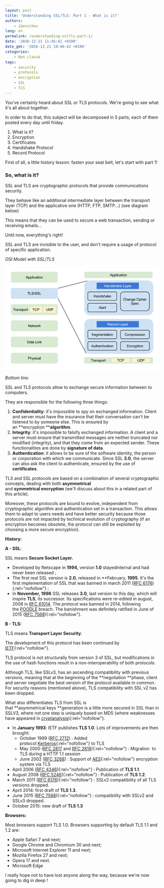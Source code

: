 ```yaml
---
layout: post
title: 'Understanding SSL/TLS: Part 1 - What is it?'
authors:
    - ibenichou
lang: en
permalink: /understanding-ssltls-part-1/
date: '2016-12-21 11:46:42 +0100'
date_gmt: '2016-12-21 10:46:42 +0100'
categories:
    - Non classé
tags:
    - security
    - protocols
    - encryption
    - SSL
    - TLS
---
```


You've certainly heard about SSL or TLS protocols.
We're going to see what it's all about together.


In order to do that, this subject will be decomposed in 5 parts, each of them posted every day until friday.

1.  What is it?
2.  Encryption
3.  Certificates
4.  Handshake Protocol
5.  Record Protocol

First of all, a little history lesson: fasten your seat belt, let's start with part 1!

### **So, what is it?**

SSL and TLS are cryptographic protocols that provide communications security.

They behave like an additional intermediate layer between the transport layer (TCP) and the applicative one (HTTP, FTP, SMTP...) (see diagram below)

This means that they can be used to secure a web transaction, sending or receiving emails...

Until now, everything's right!

SSL and TLS are invisible to the user, and don't require a usage of protocol of specific application.

_OSI Model with SSL/TLS_

![tls-in-osi](/assets/2016-12-21-understanding-ssltls-part-1/tls-in-osi.png)

_Bottom line:_

SSL and TLS protocols allow to exchange secure information between to computers.

They are responsible for the following three things:

1.  **Confidentiality**: it's impossible to spy on exchanged information. Client and server must have the insurance that their conversation can't be listened to by someone else. This is ensured by an **encryption ****algorithm**.
2.  **Integrity**: it's impossible to falsify exchanged information. A client and a server must ensure that transmitted messages are neither truncated nor modified (integrity), and that they come from an expected sender. These functionalities are done by **signature of data**.
3.  **Authentication**: it allows to be sure of the software identity, the person or corporation with which we communicate. Since SSL **3.0**, the server can also ask the client to authenticate, ensured by the use of **certificates**.

TLS and SSL protocols are based on a combination of several cryptographic concepts, dealing with both **asymmetrical** and **symmetrical encryption** (we'll discuss about this in a related part of this article).

Moreover, these protocols are bound to evolve, independent from cryptographic algorithm and authentication set in a transaction. This allows them to adapt to users needs and have better security because those protocols are not impacted by technical evolution of cryptography (if an encryption becomes obsolete, the protocol can still be exploited by choosing a more secure encryption).

**History:**

**A - SSL**:

SSL means **Secure Socket Layer.**

*   Developed by Netscape in **1994,** version **1.0** stayedinternal and had never been released ;
*   The first real SSL version is **2.0**, released in **February, **1995**. It's the first implementation of SSL that was banned in march 2011 ([RFC 6176](https://tools.ietf.org/html/rfc6176)){:rel="nofollow"} ;
*   In **November, 1996** SSL releases **3.0**, last version to this day, which will inspire **TLS**, its successor. Its specifications were re-edited in august, 2008 in [RFC 6101](https://tools.ietf.org/html/rfc6101)[4](https://fr.wikipedia.org/wiki/Transport_Layer_Security#cite_note-4). The protocol was banned in 2014, following the [POODLE](https://fr.wikipedia.org/wiki/POODLE) breach. The banishment was definitely ratified in June of 2015 ([RFC 7568](https://tools.ietf.org/html/rfc7568)){:rel="nofollow"}.

**B - TLS:**

TLS means **Transport Layer Security**.

The development of this protocol has been continued by [IETF](https://www.ietf.org/){:rel="nofollow"}.

TLS protocol is not structurally from version 3 of SSL, but modifications in the use of hash functions result in a non-interoperability of both protocols.

Although TLS, like SSLv3, has an ascending compatibility with previous versions, meaning that at the beginning of the **negotiation **phase, client and server negotiate the best version of the protocol available in common. For security reasons (mentioned above), TLS compatibility with SSL v2 has been dropped.

What also differentiates TLS from SSL is that **asymmetrical keys **generation is a little more secured in SSL than in SSLV3, where not one step is uniquely based on MD5 (where weaknesses have appeared in [cryptanalysis](https://en.wikipedia.org/wiki/Cryptanalysis)){:rel="nofollow"}.

*   In **January 1993**: IETF publishes **TLS 1.0**. Lots of improvements are then brought:
    *   October 1999 ([RFC 2712](https://tools.ietf.org/html/rfc2712)) : Added protocol [Kerberos](https://en.wikipedia.org/wiki/Kerberos_(protocol)){:rel="nofollow"} to TLS
    *   May 2000 ([RFC 2817](https://tools.ietf.org/html/rfc2817) and [RFC 2818](https://tools.ietf.org/html/rfc2818)){:rel="nofollow"} : Migration  to TLS during a HTTP 1.1 session
    *   June 2002 ([RFC 3268](https://tools.ietf.org/html/rfc3268)) : Support of [AES](https://en.wikipedia.org/wiki/Advanced_Encryption_Standard){:rel="nofollow"} encryption system via TLS
*   April 2006 ([RFC 4346](https://tools.ietf.org/html/rfc4346)){:rel="nofollow"} : Publication of **TLS 1.1**.
*   August 2008 ([RFC 5246](https://tools.ietf.org/html/rfc5246)){:rel="nofollow"} : Publication of **TLS 1.2**.
*   March 2011 ([RFC 6176](https://tools.ietf.org/html/rfc6176)){:rel="nofollow"} : SSLv2 compatibility of all TLS versions dropped.
*   April 2014: first draft of **TLS 1.3**.
*   June 2015 ([RFC 7568](https://tools.ietf.org/html/rfc7568)){:rel="nofollow"} : compatibility with SSLv2 and SSLv3 dropped.
*   October 2015: new draft of **TLS 1.3**

**Browsers:**

Most browsers support TLS 1.0\. Browsers supporting by default TLS 1.1 and 1.2 are:

*   Apple Safari 7 and next;
*   Google Chrome and Chromium 30 and next;
*   Microsoft Internet Explorer 11 and next;
*   Mozilla Firefox 27 and next;
*   Opera 17 and next.
*   Microsoft Edge

I really hope not to have lost anyone along the way, because we're now going to dig in deep !
